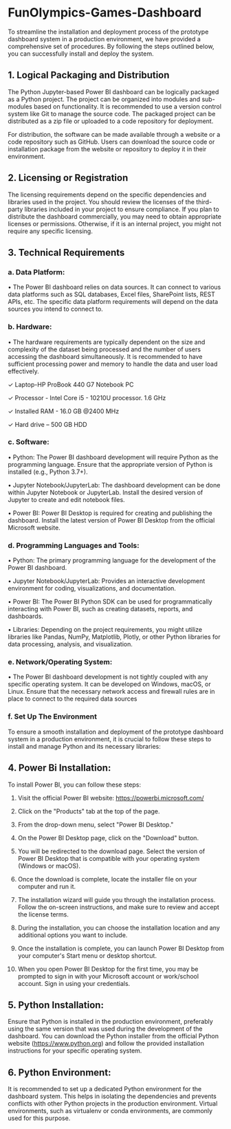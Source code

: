 # FunOlympics-Games-Dashboard
To streamline the installation and deployment process of the prototype dashboard system in a production environment, we have provided a comprehensive set of procedures. By following the steps outlined below, you can successfully install and deploy the system.

## 1. Logical Packaging and Distribution
The Python Jupyter-based Power BI dashboard can be logically packaged as a Python project. The project can be organized into modules and sub-modules based on functionality. It is recommended to use a version control system like Git to manage the source code. The packaged project can be distributed as a zip file or uploaded to a code repository for deployment.

For distribution, the software can be made available through a website or a code repository 
such as GitHub. Users can download the source code or installation package from the website 
or repository to deploy it in their environment.

## 2. Licensing or Registration
The licensing requirements depend on the specific dependencies 
and libraries used in the project. You should review the licenses of the third-party libraries 
included in your project to ensure compliance. If you plan to distribute the dashboard 
commercially, you may need to obtain appropriate licenses or permissions. Otherwise, if it is 
an internal project, you might not require any specific licensing.

## 3. Technical Requirements

### a. Data Platform:
• The Power BI dashboard relies on data sources. It can connect to various data 
platforms such as SQL databases, Excel files, SharePoint lists, REST APIs, etc. The 
specific data platform requirements will depend on the data sources you intend to 
connect to.

### b. Hardware:
• The hardware requirements are typically dependent on the size and complexity of the 
dataset being processed and the number of users accessing the dashboard 
simultaneously. It is recommended to have sufficient processing power and memory 
to handle the data and user load effectively.

✓ Laptop-HP ProBook 440 G7 Notebook PC

✓ Processor - Intel Core i5 - 10210U processor. 1.6 GHz

✓ Installed RAM - 16.0 GB @2400 MHz

✓ Hard drive – 500 GB HDD

### c. Software:
• Python: The Power BI dashboard development will require Python as the programming 
language. Ensure that the appropriate version of Python is installed (e.g., Python 3.7+).

• Jupyter Notebook/JupyterLab: The dashboard development can be done within 
Jupyter Notebook or JupyterLab. Install the desired version of Jupyter to create and 
edit notebook files.

• Power BI: Power BI Desktop is required for creating and publishing the dashboard. 
Install the latest version of Power BI Desktop from the official Microsoft website.

### d. Programming Languages and Tools:
• Python: The primary programming language for the development of the Power BI 
dashboard.

• Jupyter Notebook/JupyterLab: Provides an interactive development environment for 
coding, visualizations, and documentation.

• Power BI: The Power BI Python SDK can be used for programmatically interacting 
with Power BI, such as creating datasets, reports, and dashboards.

• Libraries: Depending on the project requirements, you might utilize libraries like Pandas, 
NumPy, Matplotlib, Plotly, or other Python libraries for data processing, analysis, and 
visualization.

### e. Network/Operating System:
• The Power BI dashboard development is not tightly coupled with any specific operating 
system. It can be developed on Windows, macOS, or Linux. Ensure that the necessary 
network access and firewall rules are in place to connect to the required data sources

### f. Set Up The Environment
To ensure a smooth installation and deployment of the prototype dashboard system in a production environment, it is crucial to follow these steps to install and manage Python and its necessary libraries:

## 4. Power Bi Installation:
To install Power BI, you can follow these steps:

1. Visit the official Power BI website: https://powerbi.microsoft.com/

2. Click on the "Products" tab at the top of the page.

3. From the drop-down menu, select "Power BI Desktop."

4. On the Power BI Desktop page, click on the "Download" button.

5. You will be redirected to the download page. Select the version of Power BI Desktop that is compatible with your operating system (Windows or macOS).

6. Once the download is complete, locate the installer file on your computer and run it.

7. The installation wizard will guide you through the installation process. Follow the on-screen instructions, and make sure to review and accept the license terms.

8. During the installation, you can choose the installation location and any additional options you want to include.

9. Once the installation is complete, you can launch Power BI Desktop from your computer's Start menu or desktop shortcut.

10. When you open Power BI Desktop for the first time, you may be prompted to sign in with your Microsoft account or work/school account. Sign in using your credentials.

## 5. Python Installation:
Ensure that Python is installed in the production environment, preferably using the same version that was used during the development of the dashboard. You can download the Python installer from the official Python website (https://www.python.org) and follow the provided installation instructions for your specific operating system.

## 6. Python Environment:
It is recommended to set up a dedicated Python environment for the dashboard system. This helps in isolating the dependencies and prevents conflicts with other Python projects in the production environment. Virtual environments, such as virtualenv or conda environments, are commonly used for this purpose.
